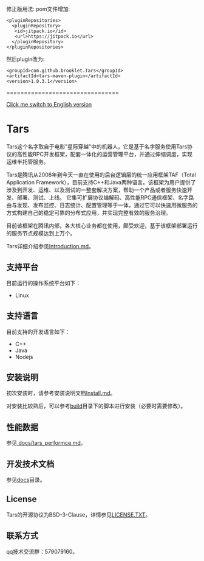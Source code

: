 修正版用法:
pom文件增加:

```
<pluginRepositories>
  <pluginRepository>
   <id>jitpack.io</id>
   <url>https://jitpack.io</url>
  </pluginRepository>
</pluginRepositories>
```
然后plugin改为:
```
<groupId>com.github.brooklet.Tars</groupId>
<artifactId>tars-maven-plugin</artifactId>
<version>1.0.3.1</version>
```

================================

[Click me switch to English version](README.en.md)

# Tars

Tars这个名字取自于电影"星际穿越"中的机器人，它是基于名字服务使用Tars协议的高性能RPC开发框架，配套一体化的运营管理平台，并通过伸缩调度，实现运维半托管服务。

Tars是腾讯从2008年到今天一直在使用的后台逻辑层的统一应用框架TAF（Total Application Framework），目前支持C++和Java两种语言。该框架为用户提供了涉及到开发、运维、以及测试的一整套解决方案，帮助一个产品或者服务快速开发、部署、测试、上线。
它集可扩展协议编解码、高性能RPC通信框架、名字路由与发现、发布监控、日志统计、配置管理等于一体，通过它可以快速用微服务的方式构建自己的稳定可靠的分布式应用，并实现完整有效的服务治理。

目前该框架在腾讯内部，各大核心业务都在使用，颇受欢迎，基于该框架部署运行的服务节点规模达到上万个。

Tars详细介绍参见[Introduction.md](Introduction.md)。

## 支持平台

目前运行的操作系统平台如下：

- Linux

## 支持语言

目前支持的开发语言如下：

- C++
- Java
- Nodejs

## 安装说明

初次安装时，请参考安装说明文档[Install.md](Install.md)。

对安装比较熟后，可以参考[build](build)目录下的脚本进行安装（必要时需要修改）。

## 性能数据

参见[ docs/tars_performce.md](docs/tars_performce.md)。

## 开发技术文档

参见[docs](docs)目录。

## License

Tars的开源协议为BSD-3-Clause，详情参见[LICENSE.TXT](LICENSE.TXT)。

## 联系方式

qq技术交流群：579079160。

